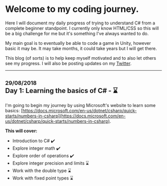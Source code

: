# Welcome to my coding journey.

Here I will document my daily progress of trying to understand C# from a complete beginner standpoint. I currently only know HTML/CSS so this will be a big challenge for me but it's something I've always wanted to do.

My main goal is to eventually be able to code a game in Unity, however basic it may be. It may take months, it could take years but I will get there.

This blog (of sorts) is to help keep myself motivated and to also let others see my progress. I will also be posting updates on my [Twitter](www.twitter.com/_fwady).

---------------------------------------------------------


## <sub>29/08/2018</sub> <br> **Day 1:** Learning the basics of C# - ⌛

I'm going to begin my journey by using Microsoft's website to learn some basics: [https://docs.microsoft.com/en-us/dotnet/csharp/quick-starts/numbers-in-csharp](https://docs.microsoft.com/en-us/dotnet/csharp/quick-starts/numbers-in-csharp).

**This will cover:**

- Introduction to C# ✔️
- Explore integer math ✔️
- Explore order of operations ✔️
- Explore integer precision and limits ⌛
- Work with the double type ⌛
- Work with fixed point types ⌛

